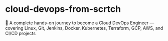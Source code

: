 # cloud-devops-from-scrtch
🧠 A complete hands-on journey to become a Cloud DevOps Engineer — covering Linux, Git, Jenkins, Docker, Kubernetes, Terraform, GCP, AWS, and CI/CD projects

